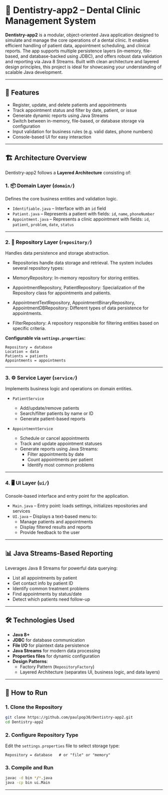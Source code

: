 
# 🦷 Dentistry-app2 – Dental Clinic Management System

**Dentistry-app2** is a modular, object-oriented Java application designed to simulate and manage the core operations of a dental clinic. It enables efficient handling of patient data, appointment scheduling, and clinical reports. The app supports multiple persistence layers (in-memory, file-based, and database-backed using JDBC), and offers robust data validation and reporting via Java 8 Streams. Built with clean architecture and layered design principles, this project is ideal for showcasing your understanding of scalable Java development.

---

## 🚀 Features

- Register, update, and delete patients and appointments
- Track appointment status and filter by date, patient, or issue
- Generate dynamic reports using Java Streams
- Switch between in-memory, file-based, or database storage via configuration
- Input validation for business rules (e.g. valid dates, phone numbers)
- Console-based UI for easy interaction

---

## 🏗️ Architecture Overview

Dentistry-app2 follows a **Layered Architecture** consisting of:

### 1. 📦 Domain Layer (`domain/`)
Defines the core business entities and validation logic.

- `Identifiable.java` – Interface with an `id` field
- `Patient.java` – Represents a patient with fields: `id`, `name`, `phoneNumber`
- `Appointment.java` – Represents a clinic appointment with fields: `id`, `patient`, `problem`, `date`, `status`

---

### 2. 💾 Repository Layer (`repository/`)
Handles data persistence and storage abstraction.

- Repositories handle data storage and retrieval. The system includes several repository types:

- MemoryRepository: In-memory repository for storing entities.

- AppointmentRepository, PatientRepository: Specialization of the Repository class for appointments and patients.

- AppointmentTextRepository, AppointmentBinaryRepository, AppointmentDBRepository: Different types of data persistence for appointments.

- FilterRepository: A repository responsible for filtering entities based on specific criteria.
  
**Configurable via `settings.properties`:**
```properties
Repository = database
Location = data
Patients = patients
Appointments = appointments
```

---

### 3. ⚙️ Service Layer (`service/`)
Implements business logic and operations on domain entities.

- `PatientService`  
  - Add/update/remove patients  
  - Search/filter patients by name or ID  
  - Generate patient-based reports

- `AppointmentService`  
  - Schedule or cancel appointments  
  - Track and update appointment statuses  
  - Generate reports using Java Streams:
    - Filter appointments by date
    - Count appointments per patient
    - Identify most common problems

---

### 4. 🖥️ UI Layer (`ui/`)
Console-based interface and entry point for the application.

- `Main.java` – Entry point: loads settings, initializes repositories and services
- `UI.java` – Displays a text-based menu to:
  - Manage patients and appointments
  - Display filtered results and reports
  - Provide feedback to the user

---

## 📊 Java Streams-Based Reporting

Leverages Java 8 Streams for powerful data querying:
- List all appointments by patient
- Get contact info by patient ID
- Identify common treatment problems
- Find appointments by status/date
- Detect which patients need follow-up

---

## 🛠 Technologies Used

- **Java 8+**
- **JDBC** for database communication
- **File I/O** for plaintext data persistence
- **Java Streams** for modern data processing
- **Properties files** for dynamic configuration
- **Design Patterns**:
  - Factory Pattern (`RepositoryFactory`)
  - Layered Architecture (separates UI, business logic, and data layers)

---

## 🧪 How to Run

### 1. Clone the Repository
```bash
git clone https://github.com/paulpop30/Dentistry-app2.git
cd Dentistry-app2
```

### 2. Configure Repository Type

Edit the `settings.properties` file to select storage type:
```properties
Repository = database   # or "file" or "memory"
```

### 3. Compile and Run
```bash
javac -d bin */*.java
java -cp bin ui.Main
```

---
